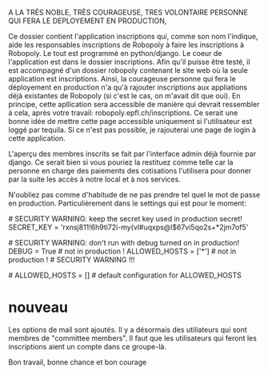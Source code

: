 A LA TRÈS NOBLE, TRÈS COURAGEUSE, TRES VOLONTAIRE PERSONNE QUI FERA LE DEPLOYEMENT EN PRODUCTION,

Ce dossier contient l'application inscriptions qui, comme son nom l'indique, aide les responsables inscriptions de Robopoly à faire les inscriptions à Robopoly.
Le tout est programmé en python/django. Le coeur de l'application est dans le dossier inscriptions. Afin qu'il puisse être testé, il est accompagné d'un dossier robopoly contenant le site web où la seule application est inscriptions.
Ainsi, la courageuse personne qui fera le déployement en production n'a qu'à rajouter inscriptions aux appliations déjà existantes de Robopoly (si c'est le cas, on m'avait dit que oui).
En principe, cette apllication sera accessible de manière qui devrait ressembler à cela, après votre travail: robopoly.epfl.ch/inscriptions. Ce serait une bonne idée de mettre cette page accessible uniquement si l'utilisateur est loggé par tequila. Si ce n'est pas possible, je rajouterai une page de login à cette application.

L'aperçu des membres inscrits se fait par l'interface admin déjà fournie par django. Ce serait bien si vous pouriez la restituez comme telle car la personne en charge des paiements des cotisations l'utilisera pour donner par la suite les accès à notre local et à nos services.

N'oubliez pas comme d'habitude de ne pas prendre tel quel le mot de passe en production.
Particulièrement dans le settings qui est pour le moment:

\# SECURITY WARNING: keep the secret key used in production secret!
SECRET_KEY = 'rxnsj811!6h9ti72i-my(vl#uqxps@l$67vi5qo2s+*2jm7of5'

\# SECURITY WARNING: don't run with debug turned on in production!
DEBUG = True            # not in production !
ALLOWED_HOSTS = ['*']   # not in production !
\# SECURITY WARNING !!!

\# ALLOWED_HOSTS = []    # default configuration for ALLOWED_HOSTS

# nouveau
Les options de mail sont ajoutés. Il y a désormais des utiliateurs qui sont membres de "committee members". Il faut que les utilisateurs qui feront les inscriptions aient un compte dans ce groupe-là.

Bon travail, bonne chance et bon courage
